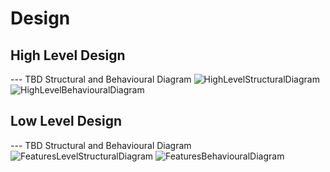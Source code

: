 # Design

## High Level Design 

--- TBD Structural and Behavioural Diagram
![HighLevelStructuralDiagram](https://cdn.glitch.com/13b946c9-3736-441f-a3fc-1304e26e06b3%2F4.PNG?v=1618435550548)
![HighLevelBehaviouralDiagram](https://cdn.glitch.com/13b946c9-3736-441f-a3fc-1304e26e06b3%2F3.PNG?v=1618435547142)

## Low Level Design 

--- TBD Structural and Behavioural Diagram
![FeaturesLevelStructuralDiagram](https://cdn.glitch.com/13b946c9-3736-441f-a3fc-1304e26e06b3%2F2.PNG?v=1618435543047)
![FeaturesBehaviouralDiagram](https://cdn.glitch.com/13b946c9-3736-441f-a3fc-1304e26e06b3%2FWhatsApp%20Image%202021-04-15%20at%202.21.45%20AM.jpeg?v=1618433730163)
